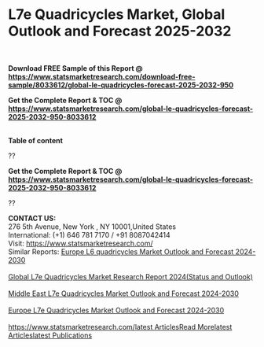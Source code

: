 <h1>L7e Quadricycles Market, Global Outlook and Forecast 2025-2032</h1><br/><p><strong>Download FREE Sample of this Report @ <a href="https://www.statsmarketresearch.com/download-free-sample/8033612/global-le-quadricycles-forecast-2025-2032-950">https://www.statsmarketresearch.com/download-free-sample/8033612/global-le-quadricycles-forecast-2025-2032-950</a></strong></p>

<div><b>Get the Complete Report & TOC @ <a href="https://www.statsmarketresearch.com/global-le-quadricycles-forecast-2025-2032-950-8033612">https://www.statsmarketresearch.com/global-le-quadricycles-forecast-2025-2032-950-8033612</a></b></div>

<p><br />
<b>Table of content</b></p>

<p>??</p>

<div><b>Get the Complete Report & TOC @ <a href="https://www.statsmarketresearch.com/global-le-quadricycles-forecast-2025-2032-950-8033612">https://www.statsmarketresearch.com/global-le-quadricycles-forecast-2025-2032-950-8033612</a></b></div>

<p>??</p>

<p><b>CONTACT US:</b><br />
276 5th Avenue, New York , NY 10001,United States<br />
International: (+1) 646 781 7170 / +91 8087042414<br />
Visit: <a href="https://www.statsmarketresearch.com/">https://www.statsmarketresearch.com/</a><br />
Similar Reports: <a href="https://www.statsmarketresearch.com/global-le-quadricycles-forecast-2025-2032-950-8033612">Europe L6 quadricycles Market Outlook and Forecast 2024-2030</a><br />
<br />
<a href="https://www.statsmarketresearch.com/global-le-quadricycles-forecast-2025-2032-950-8033612">Global L7e Quadricycles Market Research Report 2024(Status and Outlook)</a><br />
<br />
<a href="https://www.statsmarketresearch.com/global-le-quadricycles-forecast-2025-2032-950-8033612">Middle East L7e Quadricycles Market Outlook and Forecast 2024-2030</a><br />
<br />
<a href="https://www.statsmarketresearch.com/global-le-quadricycles-forecast-2025-2032-950-8033612">Europe L7e Quadricycles Market Outlook and Forecast 2024-2030</a><br />
<br />
<a href="https://gyeongbokgung.com">https://www.statsmarketresearch.com/</a><a href="https://hallyeomaritime.com">latest Articles</a><a href="https://jingwansa.com">Read More</a><a href="https://nguoiviet.jp/">latest Articles</a><a href="https://www.intelmarketresearch.com/">latest Publications</a></p>
